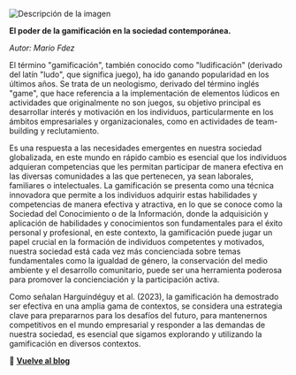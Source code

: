 
![Descripción de la imagen](https://images.unsplash.com/photo-1517414204284-fb7e98b2e255?q=80&w=2069&auto=format&fit=crop&ixlib=rb-4.0.3&ixid=M3wxMjA3fDB8MHxwaG90by1wYWdlfHx8fGVufDB8fHx8fA%3D%3D)

**El poder de la gamificación en la sociedad contemporánea.**

*Autor: Mario Fdez*

El término "gamificación", también conocido como "ludificación" (derivado del latín "ludo", que significa juego), ha ido ganando popularidad en los últimos años. Se trata de un neologismo, derivado del término inglés "game", que hace referencia a la implementación de elementos lúdicos en actividades que originalmente no son juegos, su objetivo principal es desarrollar interés y motivación en los individuos, particularmente en los ámbitos empresariales y organizacionales, como en actividades de team-building y reclutamiento.

Es una respuesta a las necesidades emergentes en nuestra sociedad globalizada, en este mundo en rápido cambio es esencial que los individuos adquieran competencias que les permitan participar de manera efectiva en las diversas comunidades a las que pertenecen, ya sean laborales, familiares o intelectuales. La gamificación se presenta como una técnica innovadora que permite a los individuos adquirir estas habilidades y competencias de manera efectiva y atractiva, en lo que se conoce como la Sociedad del Conocimiento o de la Información, donde la adquisición y aplicación de habilidades y conocimientos son fundamentales para el éxito personal y profesional, en este contexto, la gamificación puede jugar un papel crucial en la formación de individuos competentes y motivados, nuestra sociedad está cada vez más concienciada sobre temas fundamentales como la igualdad de género, la conservación del medio ambiente y el desarrollo comunitario, puede ser una herramienta poderosa para promover la concienciación y la participación activa.

Como señalan Harguindéguy et al. (2023), la gamificación ha demostrado ser efectiva en una amplia gama de contextos, se considera una estrategia clave para prepararnos para los desafíos del futuro, para mantenernos competitivos en el mundo empresarial y responder a las demandas de nuestra sociedad, es esencial que sigamos explorando y utilizando la gamificación en diversos contextos.




🔗 [**Vuelve al blog**](blog-home.html)
